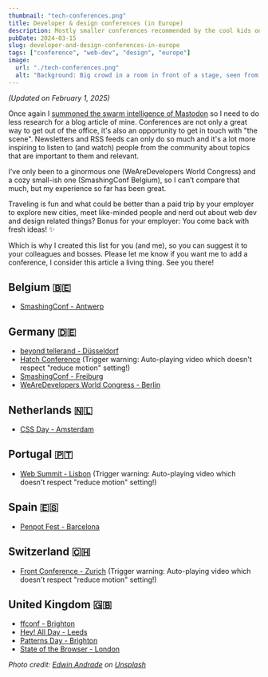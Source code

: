 ```yaml
---
thumbnail: "tech-conferences.png"
title: Developer & design conferences (in Europe)
description: Mostly smaller conferences recommended by the cool kids on Mastodon. ❤️ Suggest something and I might add it to the list!
pubDate: 2024-03-15
slug: developer-and-design-conferences-in-europe
tags: ["conference", "web-dev", "design", "europe"]
image:
  url: "./tech-conferences.png"
  alt: "Background: Big crowd in a room in front of a stage, seen from the side. Foreground: Title saying 'Developer & design conferences (in Europe)'"
---
```


_(Updated on February 1, 2025)_

Once again I [summoned the swarm intelligence of Mastodon](https://mastodon.online/@stvfrnzl/112076174840502681) so I need to do less research for a blog article of mine. Conferences are not only a great way to get out of the office, it's also an opportunity to get in touch with "the scene". Newsletters and RSS feeds can only do so much and it's a lot more inspiring to listen to (and watch) people from the community about topics that are important to them and relevant.

I’ve only been to a ginormous one (WeAreDevelopers World Congress) and a cozy small-ish one (SmashingConf Belgium), so I can’t compare that much, but my experience so far has been great.

Traveling is fun and what could be better than a paid trip by your employer to explore new cities, meet like-minded people and nerd out about web dev and design related things? Bonus for your employer: You come back with fresh ideas! ✨

Which is why I created this list for you (and me), so you can suggest it to your colleagues and bosses. Please let me know if you want me to add a conference, I consider this article a living thing. See you there!

## Belgium 🇧🇪

- [SmashingConf - Antwerp](https://smashingconf.com/antwerp-2024)

## Germany 🇩🇪

- [beyond tellerand - Düsseldorf](https://beyondtellerrand.com/)
- [Hatch Conference](https://www.hatchconference.com/) (Trigger warning: Auto-playing video which doesn't respect "reduce motion" setting!)
- [SmashingConf - Freiburg](https://smashingconf.com/freiburg-2024)
- [WeAreDevelopers World Congress - Berlin](https://www.wearedevelopers.com/world-congress)

## Netherlands 🇳🇱

- [CSS Day - Amsterdam](https://cssday.nl/2024)

## Portugal 🇵🇹

- [Web Summit - Lisbon](https://websummit.com/) (Trigger warning: Auto-playing video which doesn't respect "reduce motion" setting!)

## Spain 🇪🇸

- [Penpot Fest - Barcelona](https://penpotfest.org/)

## Switzerland 🇨🇭

- [Front Conference - Zurich](https://frontconference.com/) (Trigger warning: Auto-playing video which doesn't respect "reduce motion" setting!)

## United Kingdom 🇬🇧

- [ffconf - Brighton](https://ffconf.org/)
- [Hey! All Day - Leeds](https://heypresents.com/)
- [Patterns Day - Brighton](https://patternsday.com/)
- [State of the Browser - London](https://2024.stateofthebrowser.com/)

_Photo credit: [Edwin Andrade](https://unsplash.com/@theunsteady5?utm_content=creditCopyText&utm_medium=referral&utm_source=unsplash) on [Unsplash](https://unsplash.com/photos/people-raising-their-hands-4V1dC_eoCwg?utm_content=creditCopyText&utm_medium=referral&utm_source=unsplash)_
